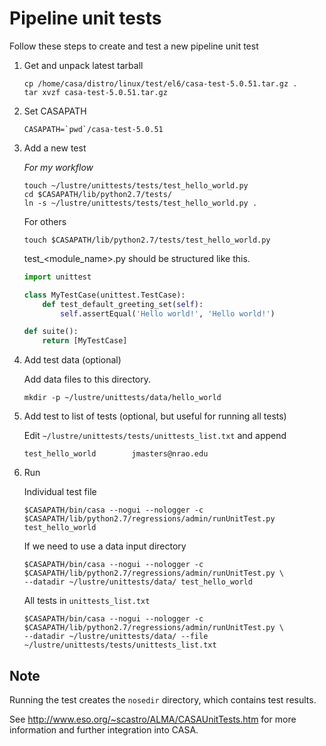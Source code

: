 # Pipeline unit tests

Follow these steps to create and test a new pipeline unit test

1. Get and unpack latest tarball

    ```
    cp /home/casa/distro/linux/test/el6/casa-test-5.0.51.tar.gz .
    tar xvzf casa-test-5.0.51.tar.gz
    ```

1. Set CASAPATH

    ```
    CASAPATH=`pwd`/casa-test-5.0.51
    ```

1. Add a new test

    *For my workflow*
    ```
    touch ~/lustre/unittests/tests/test_hello_world.py
    cd $CASAPATH/lib/python2.7/tests/
    ln -s ~/lustre/unittests/tests/test_hello_world.py .
    ```
    
    For others
    ```
    touch $CASAPATH/lib/python2.7/tests/test_hello_world.py
    ```
    
    test_<module_name>.py should be structured like this.
    ```python
    import unittest
    
    class MyTestCase(unittest.TestCase):
        def test_default_greeting_set(self):
            self.assertEqual('Hello world!', 'Hello world!')
    
    def suite():
        return [MyTestCase]
    ```

1. Add test data (optional)

    Add data files to this directory.
    ```
    mkdir -p ~/lustre/unittests/data/hello_world
    ```

1. Add test to list of tests (optional, but useful for running all tests)

    Edit ```~/lustre/unittests/tests/unittests_list.txt``` and append
    ```
    test_hello_world		jmasters@nrao.edu
    ```
    
1. Run

    Individual test file
    ```
    $CASAPATH/bin/casa --nogui --nologger -c $CASAPATH/lib/python2.7/regressions/admin/runUnitTest.py test_hello_world
    ```
    
    If we need to use a data input directory
    ```
    $CASAPATH/bin/casa --nogui --nologger -c $CASAPATH/lib/python2.7/regressions/admin/runUnitTest.py \
    --datadir ~/lustre/unittests/data/ test_hello_world
    ```
    
    All tests in ```unittests_list.txt```
    ```
    $CASAPATH/bin/casa --nogui --nologger -c $CASAPATH/lib/python2.7/regressions/admin/runUnitTest.py \
    --datadir ~/lustre/unittests/data/ --file ~/lustre/unittests/tests/unittests_list.txt
    ```

## Note
Running the test creates the ```nosedir``` directory, which  contains test results.

See http://www.eso.org/~scastro/ALMA/CASAUnitTests.htm for more information and further integration into CASA.
